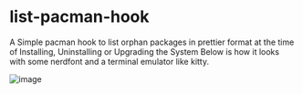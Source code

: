 # list-pacman-hook
A Simple pacman hook to list orphan packages in prettier format at the time of Installing, Uninstalling or Upgrading the System
Below is how it looks with some nerdfont and a terminal emulator like kitty.

![image](https://github.com/user-attachments/assets/51f489f6-b2e4-4a7d-b23e-c3a1f9a74f8a)
